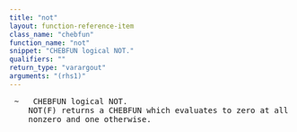 ```yaml
---
title: "not"
layout: function-reference-item
class_name: "chebfun"
function_name: "not"
snippet: "CHEBFUN logical NOT."
qualifiers: ""
return_type: "varargout"
arguments: "(rhs1)"
---
```


<pre class="help-text"> ~   CHEBFUN logical NOT.
    NOT(F) returns a CHEBFUN which evaluates to zero at all points where F is
    nonzero and one otherwise.
</pre>